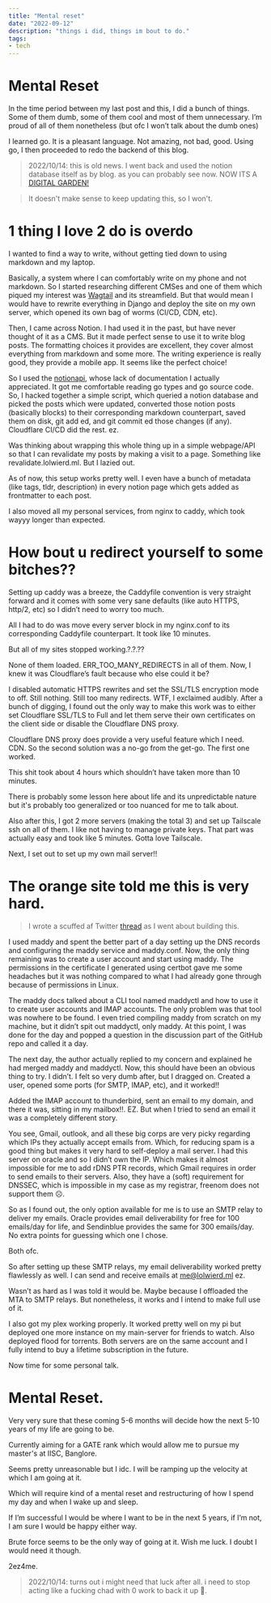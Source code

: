 ```yaml
---
title: "Mental reset"
date: "2022-09-12"
description: "things i did, things im bout to do."
tags: 
- tech
---
```

# Mental Reset

In the time period between my last post and this, I did a bunch of things. Some of them dumb, some of them cool and most of them unnecessary. I’m proud of all of them nonetheless (but ofc I won’t talk about the dumb ones)

I learned go. It is a pleasant language. Not amazing, not bad, good. Using go, I then proceeded to redo the backend of this blog. 

> 2022/10/14: this is old news. I went back and used the notion database itself as by blog. as you can probably see now.
>  NOW ITS A [DIGITAL GARDEN!](https://joelhooks.com/digital-garden/)

> It doesn't make sense to keep updating this, so I won't.

# 1 thing I love 2 do is overdo

I wanted to find a way to write, without getting tied down to using markdown and my laptop.

Basically, a system where I can comfortably write on my phone and not markdown. So I started researching different CMSes and one of them which piqued my interest was [Wagtail](https://wagtail.org/) and its streamfield. But that would mean I would have to rewrite everything in Django and deploy the site on my own server, which opened its own bag of worms (CI/CD, CDN, etc). 

Then, I came across Notion. I had used it in the past, but have never thought of it as a CMS. But it made perfect sense to use it to write blog posts. The formatting choices it provides are excellent, they cover almost everything from markdown and some more. The writing experience is really good, they provide a mobile app. It seems like the perfect choice!

So I used the [notionapi](https://github.com/jomei/notionapi), whose lack of documentation I actually appreciated. It got me comfortable reading go types and go source code. So, I hacked together a simple script, which queried a notion database and picked the posts which were updated, converted those notion posts (basically blocks) to their corresponding markdown counterpart, saved them on disk, git add ed, and git commit ed those changes (if any). Cloudflare CI/CD did the rest. ez.

Was thinking about wrapping this whole thing up in a simple webpage/API so that I can revalidate my posts by making a visit to a page. Something like revalidate.lolwierd.ml. But I lazied out.

As of now, this setup works pretty well. I even have a bunch of metadata (like tags, tldr, description) in every notion page which gets added as frontmatter to each post. 

I also moved all my personal services, from nginx to caddy, which took wayyy longer than expected.

# How bout u redirect yourself to some bitches??

Setting up caddy was a breeze, the Caddyfile convention is very straight forward and it comes with some very sane defaults (like auto HTTPS, http/2, etc) so I didn’t need to worry too much.

All I had to do was move every server block in my nginx.conf to its corresponding Caddyfile counterpart. It took like 10 minutes.

But all of my sites stopped working.?.?.??

None of them loaded. ERR_TOO_MANY_REDIRECTS in all of them. Now, I knew it was Cloudflare’s fault because who else could it be?

I disabled automatic HTTPS rewrites and set the SSL/TLS encryption mode to off. Still nothing. Still too many redirects. WTF, I exclaimed audibly. After a bunch of digging, I found out the only way to make this work was to either set Cloudflare SSL/TLS to Full and let them serve their own certificates on the client side or disable the Cloudflare DNS proxy.

Cloudflare DNS proxy does provide a very useful feature which I need. CDN. So the second solution was a no-go from the get-go. The first one worked.

This shit took about 4 hours which shouldn’t have taken more than 10 minutes.

There is probably some lesson here about life and its unpredictable nature but it's probably too generalized or too nuanced for me to talk about.

Also after this, I got 2 more servers (making the total 3) and set up Tailscale ssh on all of them. I like not having to manage private keys. That part was actually easy and took like 5 minutes. Gotta love Tailscale.

Next, I set out to set up my own mail server!!

# The orange site told me this is very hard.

> I wrote a scuffed af Twitter [thread](https://twitter.com/LOLwierd_/status/1566688228169875456?s=20&t=yrZbybcfF0Ihc0IKwkcdZw) as I went about building this.
> 

I used maddy and spent the better part of a day setting up the DNS records and configuring the maddy service and maddy.conf. Now, the only thing remaining was to create a user account and start using maddy. The permissions in the certificate I generated using certbot gave me some headaches but it was nothing compared to what I had already gone through because of permissions in Linux.

The maddy docs talked about a CLI tool named maddyctl and how to use it to create user accounts and IMAP accounts. The only problem was that tool was nowhere to be found. I even tried compiling maddy from scratch on my machine, but it didn’t spit out maddyctl, only maddy. At this point, I was done for the day and popped a question in the discussion part of the GitHub repo and called it a day.

The next day, the author actually replied to my concern and explained he had merged maddy and maddyctl. Now, this should have been an obvious thing to try. I didn’t. I felt so very dumb after, but I dragged on. Created a user, opened some ports (for SMTP, IMAP, etc), and it worked!!

Added the IMAP account to thunderbird, sent an email to my domain, and there it was, sitting in my mailbox!!. EZ. But when I tried to send an email it was a completely different story. 

You see, Gmail, outlook, and all these big corps are very picky regarding which IPs they actually accept emails from. Which, for reducing spam is a good thing but makes it very hard to self-deploy a mail server. I had this server on oracle and so I didn’t own the IP. Which makes it almost impossible for me to add rDNS PTR records, which Gmail requires in order to send emails to their servers. Also, they have a (soft) requirement for DNSSEC, which is impossible in my case as my registrar, freenom does not support them ☹️.

So as I found out, the only option available for me is to use an SMTP relay to deliver my emails. Oracle provides email deliverability for free for 100 emails/day for life, and Sendinblue provides the same for 300 emails/day. No extra points for guessing which one I chose.

Both ofc.

So after setting up these SMTP relays, my email deliverability worked pretty flawlessly as well. I can send and receive emails at me@lolwierd.ml ez.

Wasn’t as hard as I was told it would be. Maybe because I offloaded the MTA to SMTP relays. But nonetheless, it works and I intend to make full use of it.

I also got my plex working properly. It worked pretty well on my pi but deployed one more instance on my main-server for friends to watch. Also deployed flood for torrents. Both servers are on the same account and I fully intend to buy a lifetime subscription in the future.

Now time for some personal talk. 

# Mental Reset.

Very very sure that these coming 5-6 months will decide how the next 5-10 years of my life are going to be. 

Currently aiming for a GATE rank which would allow me to pursue my master's at IISC, Banglore.

Seems pretty unreasonable but I idc. I will be ramping up the velocity at which I am going at it.

Which will require kind of a mental reset and restructuring of how I spend my day and when I wake up and sleep.

If I’m successful I would be where I want to be in the next 5 years, if I’m not, I am sure I would be happy either way.

Brute force seems to be the only way of going at it. Wish me luck. I doubt I would need it though.

2ez4me.

> 2022/10/14: turns out i might need that luck after all. i need to stop acting like a fucking chad with 0 work to back it up 🙂.
